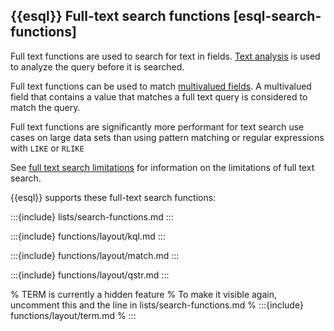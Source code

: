 ## {{esql}} Full-text search functions [esql-search-functions]


Full text functions are used to search for text in fields. [Text analysis](docs-content://manage-data/data-store/text-analysis.md) is used to analyze the query before it is searched.

Full text functions can be used to match [multivalued fields](/reference/query-languages/esql/esql-multivalued-fields.md). A multivalued field that contains a value that matches a full text query is considered to match the query.

Full text functions are significantly more performant for text search use cases on large data sets than using pattern matching or regular expressions with `LIKE` or `RLIKE`

See [full text search limitations](/reference/query-languages/esql/limitations.md#esql-limitations-full-text-search) for information on the limitations of full text search.

{{esql}} supports these full-text search functions:

:::{include} lists/search-functions.md
:::


:::{include} functions/layout/kql.md
:::

:::{include} functions/layout/match.md
:::

:::{include} functions/layout/qstr.md
:::

% TERM is currently a hidden feature
% To make it visible again, uncomment this and the line in lists/search-functions.md
% :::{include} functions/layout/term.md
% :::

